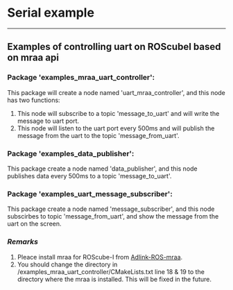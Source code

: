# Serial example
----
## Examples of controlling uart on ROScubeI based on mraa api
### Package 'examples_mraa_uart_controller':
This package will create a node named 'uart_mraa_controller', and this node has two functions:
1. This node will subscribe to a topic 'message_to_uart' and will write the message to uart port. 
2. This node will listen to the uart port every 500ms and will publish the message from the uart to the topic 'message_from_uart'.

### Package 'examples_data_publisher':
This package create a node named 'data_publisher', and this node publishes data every 500ms to a topic 'message_to_uart'.

### Package 'examples_uart_message_subscriber':
This package create a node named 'message_subscriber', and this node subscirbes to topic 'message_from_uart', and show the message from the uart on the screen.

### *Remarks*
1. Pleace install mraa for ROScube-I from [Adlink-ROS-mraa](https://github.com/Adlink-ROS/mraa.git).
2. You should change the directory in /examples_mraa_uart_controller/CMakeLists.txt line 18 & 19 to the directory where the mraa is installed. This will be fixed in the future.


